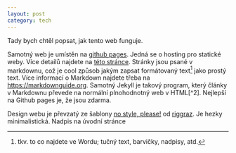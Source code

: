 ```yaml
---
layout: post
category: tech
---
```


Tady bych chtěl popsat, jak tento web funguje.

Samotný web je umístěn na [github pages](https://github.com/vojteaka7/vojteaka7.github.io/). Jedná se o hosting pro statické weby. Více detailů najdete na [této stránce](https://pages.github.com). Stránky jsou psané v markdownu, což je cool způsob jakým zapsat formátovaný text[^1] jako prostý text. Více informací o Markdown najdete třeba na <https://markdownguide.org>. Samotný Jekyll je takový program, který články v Markdownu převede na normální plnohodnotný web v HTML[^2]. Nejlepší na Github pages je, že jsou zdarma.

Design webu je převzatý ze šablony [no style, please!](https://github.com/riggraz/no-style-please) od [riggraz](https://github.com/riggraz). Je hezky minimalistická. Nadpis na úvodní stránce

[^1]: tkv. to co najdete ve Wordu; tučný text, barvičky, nadpisy, atd.
